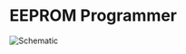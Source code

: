 # EEPROM Programmer

![Schematic](https://github.com/user-attachments/assets/823bf673-4fdc-4ab4-aa85-294831f24ffa)
